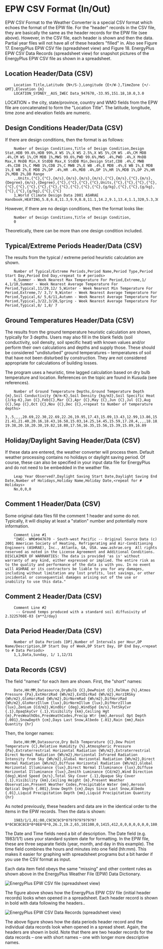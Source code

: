 # EPW CSV Format (In/Out)

EPW CSV Format to the Weather Converter is a special CSV format which echoes the format of the EPW file.  For the "header" records in the CSV file, they are basically the same as the header records for the EPW file (see above). However, in the CSV file, each header is shown and then the data. Partial year files will not have all of these headers "filled" in. Also see Figure 17. EnergyPlus EPW CSV file (spreadsheet view) and Figure 18. EnergyPlus EPW CSV Data Records (spreadsheet view) for snapshot pictures of the EnergyPlus EPW CSV file as shown in a spreadsheet.

## Location Header/Data (CSV)

~~~~~~~~~~~~~~~~~~~~
    Location Title,Latitude {N+/S-},Longitude {E+/W-},TimeZone {+/- GMT},Elevation {m}
    LOCATION_SYDNEY__AUS_IWEC Data_947670,-33.95,151.18,10.0,3.0
~~~~~~~~~~~~~~~~~~~~

LOCATION + the city, state/province, country and WMO fields from the EPW file are concatenated to form the "Location Title". The latitude, longitude, time zone and elevation fields are numeric.

## Design Conditions Header/Data (CSV)

If there are design conditions, then the format is as follows:

~~~~~~~~~~~~~~~~~~~~
    Number of Design Conditions,Title of Design Condition,Design Stat,HDB 99.6%,HDB 99%,X WS 1%,X WS 2.5%,X WS 5%,CM WS .4%,CM MDB .4%,CM WS 1%,CM MDB 1%,MWS 99.6%,PWD 99.6%,MWS .4%,PWD .4%,X MnDB Max,X MnDB Min,X StdDB Max,X StdDB Min,Design Stat,CDB .4%,C MWB .4%,CDB 1%,C MWB 1%,CDB 2%,C MWB 2%,E WB .4%,E MDB .4%,E WB 1%,E MDB 1%,E WB 2%,E MDB 2%,DP .4%,HR .4%,MDB .4%,DP 1%,HR 1%,MDB 1%,DP 2%,HR 2%,MDB 2%,DB Range
    ,,Units,{°C},{°C},{m/s},{m/s},{m/s},{m/s},{°C},{m/s},{°C},{m/s},{Degree},{m/s},{Degree},{°C},{°C},{°C},{°C},Units,{°C},{°C},{°C},{°C},{°C},{°C},{°C},{°C},{°C},{°C},{°C},{°C},{°C},{g/kg},{°C},{°C},{g/kg},{°C},{°C},{g/kg},{°C},{°C}
    1,World Climate Design Data 2001 ASHRAE Handbook,HEATING,5.8,6.8,11.3,9.9,8.8,11.1,14.2,9.1,13.4,1.1,320,5.3,300,39.3,3.1,2.9,1.9,COOLING,32.2,20,29.5,19.7,27.9,20.1,23,28,22.3,26.2,21.7,25.3,21.7,16.4,24.8,21.1,15.8,24.3,20.6,15.3,23.9,6.7
~~~~~~~~~~~~~~~~~~~~

However, if there are no design conditions, then the format looks like:

~~~~~~~~~~~~~~~~~~~~
    Number of Design Conditions,Title of Design Condition,
    0
~~~~~~~~~~~~~~~~~~~~

Theoretically, there can be more than one design condition included.

## Typical/Extreme Periods Header/Data (CSV)

The results from the typical / extreme period heuristic calculation are shown.

~~~~~~~~~~~~~~~~~~~~
    Number of Typical/Extreme Periods,Period Name,Period Type,Period Start Day,Period End Day,<repeat to # periods>
    6,Summer - Week Nearest Max Temperature For Period,Extreme,1/ 4,1/10,Summer - Week Nearest Average Temperature For Period,Typical,11/29,12/ 5,Winter - Week Nearest Min Temperature For Period,Extreme,7/ 3,7/ 9,Winter - Week Nearest Average Temperature For Period,Typical,6/ 5,6/11,Autumn - Week Nearest Average Temperature For Period,Typical,3/22,3/28,Spring - Week Nearest Average Temperature For Period,Typical,8/ 1,8/ 7
~~~~~~~~~~~~~~~~~~~~

## Ground Temperatures Header/Data (CSV)

The results from the ground temperature heuristic calculation are shown, typically for 3 depths. Users may also fill in the blank fields (soil conductivity, soil density, soil specific heat) with known values and/or perform their own calculations and depths and supply those. These should be considered "undisturbed" ground temperatures – temperatures of soil that have not been disturbed by construction. They are not considered appropriate for calculations of building losses.

The program uses a heuristic, time lagged calculation based on dry bulb temperature and location. References on the topic are found in Kusuda (see references).

~~~~~~~~~~~~~~~~~~~~
    Number of Ground Temperature Depths,Ground Temperature Depth {m},Soil Conductivity {W/m-K},Soil Density {kg/m3},Soil Specific Heat {J/kg-K},Jan {C},Feb{C},Mar {C},Apr {C},May {C},Jun {C},Jul {C},Aug {C},Sep {C},Oct {C},Nov {C},Dec {C},<repeat to Number of temperature depths>
    3,.5,,,,20.69,22.30,22.69,22.26,19.95,17.43,15.09,13.43,12.99,13.86,15.84,18.29,2,,,,19.18,20.71, 21.41,21.40,20.16,18.43,16.58,15.03,14.25,14.45,15.59,17.28,4,,,,18.18, 19.38,20.10,20.30,19.82,18.80,17.56,16.35,15.56,15.39,15.89,16.89
~~~~~~~~~~~~~~~~~~~~

## Holiday/Daylight Saving Header/Data (CSV)

If these data are entered, the weather converter will process them. Default weather processing contains no holidays or daylight saving period. Of course, these can also be specified in your input data file for EnergyPlus and do not need to be embedded in the weather file.

~~~~~~~~~~~~~~~~~~~~
    Leap Year Observed?,Daylight Saving Start Date,Daylight Saving End Date,Number of Holidays,Holiday Name,Holiday Date,<repeat for # Holidays>
    No,0,0,0
~~~~~~~~~~~~~~~~~~~~

## Comment 1 Header/Data (CSV)

Some original data files fill the comment 1 header and some do not. Typically, it will display at least a "station" number and potentially more information.

~~~~~~~~~~~~~~~~~~~~
    Comment Line #1
    "IWEC- WMO#947670 - South-west Pacific -- Original Source Data (c) 2001 American Society of Heating, Refrigerating and Air-Conditioning Engineers (ASHRAE), Inc., Atlanta, GA, USA. www.ashrae.org  All rights reserved as noted in the License Agreement and Additional Conditions. DISCLAIMER OF WARRANTIES: The data is provided 'as is' without warranty of any kind, either expressed or implied. The entire risk as to the quality and performance of the data is with you. In no event will ASHRAE or its contractors be liable to you for any damages, including without limitation any lost profits, lost savings, or other incidental or consequential damages arising out of the use or inability to use this data."
~~~~~~~~~~~~~~~~~~~~

## Comment 2 Header/Data (CSV)

~~~~~~~~~~~~~~~~~~~~
    Comment Line #2
     -- Ground temps produced with a standard soil diffusivity of 2.3225760E-03 {m**2/day}
~~~~~~~~~~~~~~~~~~~~

## Data Period Header/Data (CSV)

~~~~~~~~~~~~~~~~~~~~
    Number of Data Periods [DP],Number of Intervals per Hour,DP Name/Description,DP Start Day of Week,DP Start Day, DP End Day,<repeat to # Data Periods>
    1,1,Data,Sunday, 1/ 1,12/31
~~~~~~~~~~~~~~~~~~~~

## Data Records (CSV)

The field "names" for each item are shown. First, the "short" names:

~~~~~~~~~~~~~~~~~~~~
    Date,HH:MM,Datasource,DryBulb {C},DewPoint {C},RelHum {%},Atmos Pressure {Pa},ExtHorzRad {Wh/m2},ExtDirRad {Wh/m2},HorzIRSky {Wh/m2},GloHorzRad {Wh/m2},DirNormRad {Wh/m2},DifHorzRad {Wh/m2},GloHorzIllum {lux},DirNormIllum {lux},DifHorzIllum {lux},ZenLum {Cd/m2},WindDir {deg},WindSpd {m/s},TotSkyCvr {.1},OpaqSkyCvr {.1},Visibility {km},Ceiling Hgt {m},PresWeathObs,PresWeathCodes,Precip Wtr {mm},Aerosol Opt Depth {.001},SnowDepth {cm},Days Last Snow,Albedo {.01},Rain {mm},Rain Quantity {hr}
~~~~~~~~~~~~~~~~~~~~

Then, the longer names:

~~~~~~~~~~~~~~~~~~~~
    Date,HH:MM,Datasource,Dry Bulb Temperature {C},Dew Point Temperature {C},Relative Humidity {%},Atmospheric Pressure {Pa},Extraterrestrial Horizontal Radiation {Wh/m2},Extraterrestrial Direct Normal Radiation {Wh/m2},Horizontal Infrared Radiation Intensity from Sky {Wh/m2},Global Horizontal Radiation {Wh/m2},Direct Normal Radiation {Wh/m2},Diffuse Horizontal Radiation {Wh/m2},Global Horizontal Illuminance {lux},Direct Normal Illuminance {lux},Diffuse Horizontal Illuminance {lux},Zenith Luminance {Cd/m2},Wind Direction {deg},Wind Speed {m/s},Total Sky Cover {.1},Opaque Sky Cover {.1},Visibility {km},Ceiling Height {m},Present Weather Observation,Present Weather Codes,Precipitable Water {mm},Aerosol Optical Depth {.001},Snow Depth {cm},Days Since Last Snow,Albedo {.01},Liquid Precipitation Depth {mm},Liquid Precipitation Quantity {hr}
~~~~~~~~~~~~~~~~~~~~

As noted previously, these headers and data are in the identical order to the items in the EPW records. Then the data is shown:

~~~~~~~~~~~~~~~~~~~~
    1983/1/1,01:00,C9C9C9C9*0?9?9?9?9?9?9?9*0C8C8C8C8*0*0E8*0*0,26.2,19.2,65,101100,0,1415,412,0,0,0,0,0,0,0,180,6.5,9,7,23.3,77777,9,'999999999,0,0.2300,0,88
~~~~~~~~~~~~~~~~~~~~

The Date and Time fields need a bit of description. The Date field (e.g. 1983/1/1) uses your standard system date for formatting. In the EPW file, these are three separate fields (year, month, and day in this example). The time field combines the hours and minutes into one field (hh:mm). This makes it easier for graphing with spreadsheet programs but a bit harder if you use the CSV format as input.

Each data item field obeys the same "missing" and other content rules as shown above in the EnergyPlus Weather File (EPW) Data Dictionary.

![EnergyPlus EPW CSV file (spreadsheet view)](media/energyplus-epw-csv-file-spreadsheet-view.png)

The figure above shows how the EnergyPlus EPW CSV file (initial header records) looks when opened in a spreadsheet.  Each header record is shown in bold with data following the headers..

![EnergyPlus EPW CSV Data Records (spreadsheet view)](media/energyplus-epw-csv-data-records-spreadsheet.png)

The above figure shows how the data periods header record and the individual data records look when opened in a spread sheet. Again, the headers are shown in bold.  Note that there are two header records for the data records – one with short names – one with longer more descriptive names.